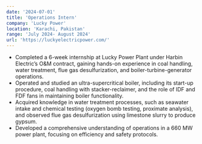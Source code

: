 ```yaml
---
date: '2024-07-01'
title: 'Operations Intern'
company: 'Lucky Power'
location: 'Karachi, Pakistan'
range: 'July 2024- August 2024'
url: 'https://luckyelectricpower.com/'
---
```


- Completed a 6-week internship at Lucky Power Plant under Harbin Electric’s O&M contract, gaining hands-on experience in coal handling, water treatment, flue gas desulfurization, and boiler-turbine-generator operations.
- Operated and studied an ultra-supercritical boiler, including its start-up procedure, coal handling with stacker-reclaimer, and the role of IDF and FDF fans in maintaining boiler functionality.
- Acquired knowledge in water treatment processes, such as seawater intake and chemical testing (oxygen bomb testing, proximate analysis), and observed flue gas desulfurization using limestone slurry to produce gypsum.
- Developed a comprehensive understanding of operations in a 660 MW power plant, focusing on efficiency and safety protocols.
